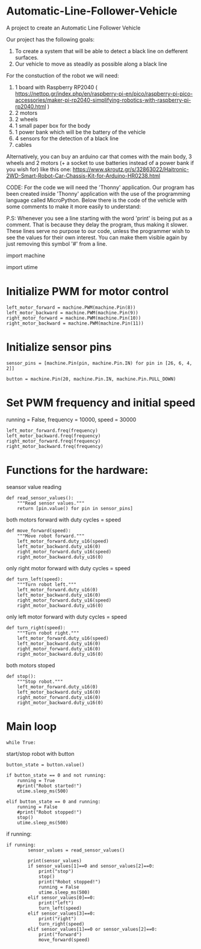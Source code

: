 # Automatic-Line-Follower-Vehicle
A project to create an Automatic Line Follower Vehicle

Our project has the following goals:
1) To create a system that will be able to detect a black line on defferent surfaces.
2) Our vehicle to move as steadily as possible along a black line
 

For the constuction of the robot we will need:
1) 1 board with Raspberry RP2040 ( https://nettop.gr/index.php/en/raspberry-pi-en/pico/raspberry-pi-pico-accessories/maker-pi-rp2040-simplifying-robotics-with-raspberry-pi-rp2040.html )
2) 2 motors
3) 2 wheels
4) 1 small paper box for the body
5) 1 power bank which will be the battery of the vehicle
6) 4 sensors for the detection of a black line
7) cables

Alternatively, you can buy an arduino car that comes with the main body, 3 wheels and 2 motors (+ a socket to use batteries instead of a power bank if you wish for) like this one: https://www.skroutz.gr/s/32863022/Haitronic-2WD-Smart-Robot-Car-Chassis-Kit-for-Arduino-HR0238.html 

CODE:
For the code we will need the 'Thonny' application.
Our program has been created inside 'Thonny' application with the use of the programming language called MicroPython.
Below there is the code of the vehicle with some comments to make it more easily to understand:

P.S: Whenever you see a line starting with the word 'print' is being put as a comment. That is because they delay the program, thus making it slower. These lines serve no purpose to our code, unless the programmer wish to see the values for their own interest. 
You can make them visible again by just removing this symbol '#' from a line. 

import machine

import utime

# Initialize PWM for motor control
    left_motor_forward = machine.PWM(machine.Pin(8))
    left_motor_backward = machine.PWM(machine.Pin(9))
    right_motor_forward = machine.PWM(machine.Pin(10))
    right_motor_backward = machine.PWM(machine.Pin(11))

# Initialize sensor pins
    sensor_pins = [machine.Pin(pin, machine.Pin.IN) for pin in [26, 6, 4, 2]]
    
    button = machine.Pin(20, machine.Pin.IN, machine.Pin.PULL_DOWN)

# Set PWM frequency and initial speed
running = False, frequency = 10000, speed = 30000

    left_motor_forward.freq(frequency)
    left_motor_backward.freq(frequency)
    right_motor_forward.freq(frequency)
    right_motor_backward.freq(frequency)

# Functions for the hardware:
seansor value reading
 
    def read_sensor_values():
        """Read sensor values."""
        return [pin.value() for pin in sensor_pins]
both motors forward with duty cycles = speed

    def move_forward(speed):
        """Move robot forward."""
        left_motor_forward.duty_u16(speed)
        left_motor_backward.duty_u16(0)
        right_motor_forward.duty_u16(speed)
        right_motor_backward.duty_u16(0)
only right motor forward with duty cycles = speed

    def turn_left(speed):
        """Turn robot left."""
        left_motor_forward.duty_u16(0)
        left_motor_backward.duty_u16(0)
        right_motor_forward.duty_u16(speed)
        right_motor_backward.duty_u16(0)
only left motor forward with duty cycles = speed
    
    def turn_right(speed):
        """Turn robot right."""
        left_motor_forward.duty_u16(speed)
        left_motor_backward.duty_u16(0)
        right_motor_forward.duty_u16(0)
        right_motor_backward.duty_u16(0)
both motors stoped
        
    def stop():
        """Stop robot."""
        left_motor_forward.duty_u16(0)
        left_motor_backward.duty_u16(0)
        right_motor_forward.duty_u16(0)
        right_motor_backward.duty_u16(0)

# Main loop
    while True:
start/stop robot with button

    button_state = button.value()
    
    if button_state == 0 and not running:
        running = True
        #print("Robot started!")
        utime.sleep_ms(500)
    
    elif button_state == 0 and running:
        running = False
        #print("Robot stopped!")
        stop()
        utime.sleep_ms(500)
if running:

    if running:
            sensor_values = read_sensor_values()
            
            print(sensor_values)
            if sensor_values[1]==0 and sensor_values[2]==0:
                print("stop")
                stop()
                print("Robot stopped!")
                running = False
                utime.sleep_ms(500)
            elif sensor_values[0]==0:
                print("left")
                turn_left(speed)
            elif sensor_values[3]==0:
                print("right")
                turn_right(speed)
            elif sensor_values[1]==0 or sensor_values[2]==0:
                print("forward")
                move_forward(speed)
